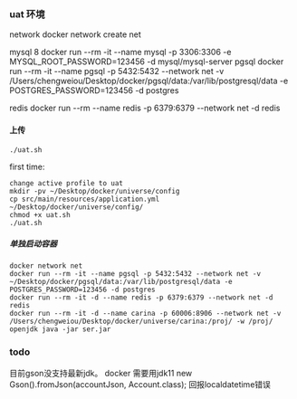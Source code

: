 ### uat 环境
network
docker network create net

mysql 8
docker run --rm -it --name mysql -p 3306:3306 -e MYSQL_ROOT_PASSWORD=123456 -d mysql/mysql-server
pgsql
docker run --rm -it --name pgsql -p 5432:5432 --network net -v /Users/chengweiou/Desktop/docker/pgsql/data:/var/lib/postgresql/data -e POSTGRES_PASSWORD=123456 -d postgres

redis
docker run --rm --name redis -p 6379:6379 --network net -d redis

#### 上传
```
./uat.sh
```
first time:
```
change active profile to uat
mkdir -pv ~/Desktop/docker/universe/config
cp src/main/resources/application.yml ~/Desktop/docker/universe/config/
chmod +x uat.sh
./uat.sh
```


##### 单独启动容器
```
docker network net
docker run --rm -it --name pgsql -p 5432:5432 --network net -v ~/Desktop/docker/pgsql/data:/var/lib/postgresql/data -e POSTGRES_PASSWORD=123456 -d postgres
docker run --rm -it -d --name redis -p 6379:6379 --network net -d redis
docker run --rm -it -d --name carina -p 60006:8906 --network net -v /Users/chengweiou/Desktop/docker/universe/carina:/proj/ -w /proj/ openjdk java -jar ser.jar
```

### todo
目前gson没支持最新jdk。 docker 需要用jdk11
new Gson().fromJson(accountJson, Account.class); 回报localdatetime错误
